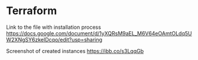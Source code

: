 # Terraform

Link to the file with installation process
https://docs.google.com/document/d/1yXQRsM9aEL_M6V64eOAmtOLdq5UW2XNgSY6zkeIDcqo/edit?usp=sharing


Screenshot of created instances
https://ibb.co/s3LqqGb

